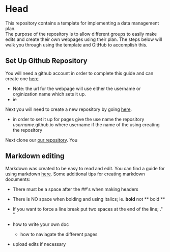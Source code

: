 # Head
This repository contains a template for implementing a data management plan.  
The purpose of the repository is to allow different groups to easily make edits and create their own webpages using their plan.
The steps below will walk you through using the template and GitHub to accomplish this.


## Set Up Github Repository
 You will need a github account in order to complete this guide and can create one [here](hhttps://github.com/join)
  * Note: the url for the webpage will use either the username or orginization name which sets it up. 
  * ie 

Next you will need to create a new repository by going [here](https://github.com/new).
* in order to set it up for pages give the use name the repository *username*.github.io where username if the name of the using creating the repository


Next clone our [our repository](https://github.com/landonma/datamanagement). You

## Markdown editing
Markdown was created to be easy to read and edit. You can find a guide for using markdown [here](https://github.com/adam-p/markdown-here/wiki/Markdown-Cheatsheet). Some additional tips for creating markdown documents:
* There must be a space after the ##'s when making headers
* There is NO space when bolding and using italics; ie. **bold** not ** bold **
* If you want to force a line break put two spaces at the end of the line; ."  "


* how to write your own doc
    * how to naviagate the different pages
* upload edits if necessary
